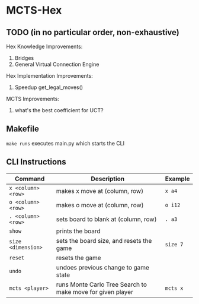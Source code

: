 # MCTS-Hex

## TODO (in no particular order, non-exhaustive)
Hex Knowledge Improvements:
1. Bridges
2. General Virtual Connection Engine

Hex Implementation Improvements:
1. Speedup get_legal_moves()

MCTS Improvements:
1. what's the best coefficient for UCT?

## Makefile
`make runs`
executes main.py which starts the CLI

## CLI Instructions
| Command | Description | Example |
| --- | --- | --- |
| `x <column><row>` | makes x move at (column, row) | `x a4` |
| `o <column><row>` | makes o move at (column, row) | `o i12` |
| `. <column><row>` | sets board to blank at (column, row) | `. a3` |
| `show` | prints the board | |
| `size <dimension>` | sets the board size, and resets the game | `size 7` |
| `reset`| resets the game | |
| `undo` | undoes previous change to game state | |
| `mcts <player>` | runs Monte Carlo Tree Search to make move for given player | `mcts x` |
